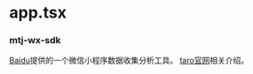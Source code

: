 # app.tsx
### mtj-wx-sdk
[Baidu](https://mtj.baidu.com/static/userguide/book/chapter0/wechat.html)提供的一个微信小程序数据收集分析工具。
[taro官网](https://docs.taro.zone/docs/report/)相关介绍。